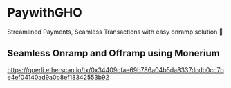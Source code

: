 # PaywithGHO

Streamlined Payments, Seamless Transactions with easy onramp solution 🎉

## Seamless Onramp and Offramp using Monerium

https://goerli.etherscan.io/tx/0x34409cfae69b786a04b5da8337dcdb0cc7be4ef04140ad9a0b8ef18342553b92

